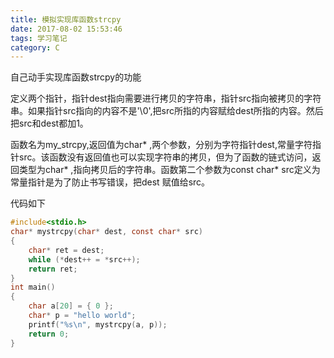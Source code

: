 ```yaml
---
title: 模拟实现库函数strcpy
date: 2017-08-02 15:53:46
tags: 学习笔记
category: C 
---
```

自己动手实现库函数strcpy的功能
<!--more-->
定义两个指针，指针dest指向需要进行拷贝的字符串，指针src指向被拷贝的字符串。如果指针src指向的内容不是'\0',把src所指的内容赋给dest所指的内容。然后把src和dest都加1。

函数名为my_strcpy,返回值为char* ,两个参数，分别为字符指针dest,常量字符指针src。该函数没有返回值也可以实现字符串的拷贝，但为了函数的链式访问，返回类型为char* ,指向拷贝后的字符串。函数第二个参数为const char* src定义为常量指针是为了防止书写错误，把dest 赋值给src。

代码如下
```c 
#include<stdio.h>
char* mystrcpy(char* dest, const char* src)
{
	char* ret = dest;
	while (*dest++ = *src++);
	return ret;
}
int main()
{
	char a[20] = { 0 };
	char* p = "hello world";
	printf("%s\n", mystrcpy(a, p));
	return 0;
}
```